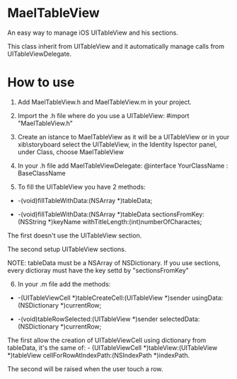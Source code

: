 MaelTableView
=============

An easy way to manage iOS UITableView and his sections.

This class inherit from UITableView and it automatically manage calls from UITableViewDelegate.



How to use
==============

1) Add MaelTableView.h and MaelTableView.m in your project.

2) Import the .h file where do you use a UITableView: #import "MaelTableView.h"

3) Create an istance to MaelTableView as it will be a UITableView or in your xib\storyboard select the UITableView, in the Identity Ispector panel, under Class, choose MaelTableView

4) In your .h file add MaelTableViewDelegate: @interface YourClassName : BaseClassName <MaelTableViewDelegate>

5) To fill the UITableView you have 2 methods: 

  - -(void)fillTableWithData:(NSArray *)tableData;
  
  - -(void)fillTableWithData:(NSArray *)tableData sectionsFromKey:(NSString *)keyName withTitleLength:(int)numberOfCharactes;
  
 The first doesn't use the UITableView section.
 
 The second setup UITableView sections.
 
 NOTE: tableData must be a NSArray of NSDictionary. If you use sections, every dictioray must have the key settd by "sectionsFromKey"
 
6) In your .m file add the methods:

  - -(UITableViewCell *)tableCreateCell:(UITableView *)sender usingData:(NSDictionary *)currentRow;
  
  - -(void)tableRowSelected:(UITableView *)sender selectedData:(NSDictionary *)currentRow;
  
  The first allow the creation of UITableViewCell using dictionary from tableData, it's the same of: - (UITableViewCell *)tableView:(UITableView *)tableView cellForRowAtIndexPath:(NSIndexPath *)indexPath.

  The second will be raised when the user touch a row.


